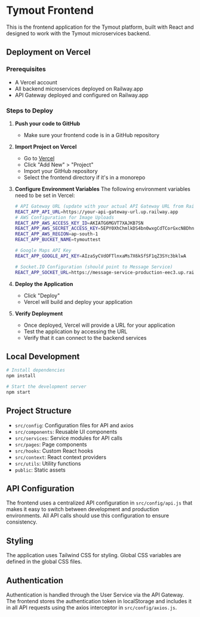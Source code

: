 # Tymout Frontend

This is the frontend application for the Tymout platform, built with React and designed to work with the Tymout microservices backend.

## Deployment on Vercel

### Prerequisites

- A Vercel account
- All backend microservices deployed on Railway.app
- API Gateway deployed and configured on Railway.app

### Steps to Deploy

1. **Push your code to GitHub**
   - Make sure your frontend code is in a GitHub repository

2. **Import Project on Vercel**
   - Go to [Vercel](https://vercel.com/)
   - Click "Add New" > "Project"
   - Import your GitHub repository
   - Select the frontend directory if it's in a monorepo

3. **Configure Environment Variables**
   The following environment variables need to be set in Vercel:
   
   ```bash
   # API Gateway URL (update with your actual API Gateway URL from Railway)
   REACT_APP_API_URL=https://your-api-gateway-url.up.railway.app
   # AWS Configuration for Image Uploads
   REACT_APP_AWS_ACCESS_KEY_ID=AKIATG6MGVT7XAJKB7SN
   REACT_APP_AWS_SECRET_ACCESS_KEY=5EPY0XhChmlkDS4bn0wxgCdTCorGxcN8DhnqiFGI
   REACT_APP_AWS_REGION=ap-south-1
   REACT_APP_BUCKET_NAME=tymouttest
   
   # Google Maps API Key
   REACT_APP_GOOGLE_API_KEY=AIzaSyCVdOFTlnxaMs7X6kSfSF1qZ3SYc3bklwA
   
   # Socket.IO Configuration (should point to Message Service)
   REACT_APP_SOCKET_URL=https://message-service-production-eec3.up.railway.app
   ```

4. **Deploy the Application**
   - Click "Deploy"
   - Vercel will build and deploy your application

5. **Verify Deployment**
   - Once deployed, Vercel will provide a URL for your application
   - Test the application by accessing the URL
   - Verify that it can connect to the backend services

## Local Development

```bash
# Install dependencies
npm install

# Start the development server
npm start
```

## Project Structure

- `src/config`: Configuration files for API and axios
- `src/components`: Reusable UI components
- `src/services`: Service modules for API calls
- `src/pages`: Page components
- `src/hooks`: Custom React hooks
- `src/context`: React context providers
- `src/utils`: Utility functions
- `public`: Static assets

## API Configuration

The frontend uses a centralized API configuration in `src/config/api.js` that makes it easy to switch between development and production environments. All API calls should use this configuration to ensure consistency.

## Styling

The application uses Tailwind CSS for styling. Global CSS variables are defined in the global CSS files.

## Authentication

Authentication is handled through the User Service via the API Gateway. The frontend stores the authentication token in localStorage and includes it in all API requests using the axios interceptor in `src/config/axios.js`.

